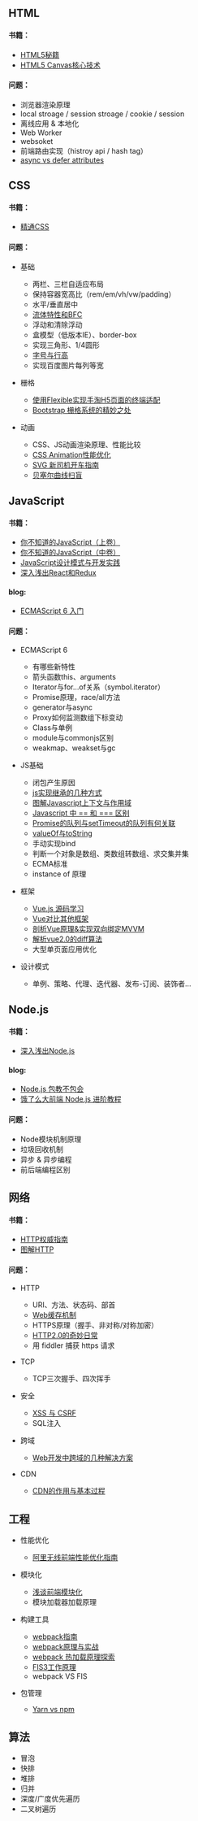 
## HTML
#### 书籍：
- [HTML5秘籍](https://book.douban.com/subject/11610880/) 
- [HTML5 Canvas核心技术](https://book.douban.com/subject/24533314/)

#### 问题：
- 浏览器渲染原理
- local stroage / session stroage / cookie / session
- 离线应用 & 本地化
- Web Worker
- websoket
- 前端路由实现（histroy api / hash tag）
- [async vs defer attributes](http://www.growingwiththeweb.com/2014/02/async-vs-defer-attributes.html)





## CSS
#### 书籍：
- [精通CSS](https://book.douban.com/subject/4736167/)

#### 问题：
- 基础
  - 两栏、三栏自适应布局
  - 保持容器宽高比（rem/em/vh/vw/padding）
  - 水平/垂直居中
  - [流体特性和BFC](http://www.zhangxinxu.com/wordpress/2015/02/css-deep-understand-flow-bfc-column-two-auto-layout/)
  - 浮动和清除浮动
  - 盒模型（低版本IE）、border-box
  - 实现三角形、1/4圆形
  - [字号与行高](http://www.renfed.com/2017/06/13/font-size-line-height/)
  - 实现百度图片每列等宽

- 栅格
  - [使用Flexible实现手淘H5页面的终端适配](https://github.com/amfe/article/issues/17)
  - [Bootstrap 栅格系统的精妙之处](http://get.ftqq.com/6195.get)

- 动画
  - CSS、JS动画渲染原理、性能比较
  - [CSS Animation性能优化](https://github.com/amfe/article/issues/47)
  - [SVG 新司机开车指南](https://zhuanlan.zhihu.com/p/25016633)
  - [贝塞尔曲线扫盲](http://www.html-js.com/article/1628)






## JavaScript
#### 书籍：
- [你不知道的JavaScript（上卷）](https://book.douban.com/subject/26351021/)
- [你不知道的JavaScript（中卷）](https://book.douban.com/subject/26854244/)
- [JavaScript设计模式与开发实践](https://book.douban.com/subject/26382780/)
- [深入浅出React和Redux](https://book.douban.com/subject/27033213/)

#### blog: 
- [ECMAScript 6 入门](http://es6.ruanyifeng.com/)

#### 问题：
- ECMAScript 6
  - 有哪些新特性
  - 箭头函数this、arguments
  - Iterator与for...of关系（symbol.iterator）
  - Promise原理，race/all方法
  - generator与async
  - Proxy如何监测数组下标变动
  - Class与单例
  - module与commonjs区别
  - weakmap、weakset与gc

- JS基础
  - 闭包产生原因
  - [js实现继承的几种方式](https://segmentfault.com/a/1190000004730936)
  - [图解Javascript上下文与作用域](http://blog.rainy.im/2015/07/04/scope-chain-and-prototype-chain-in-js/)
  - [Javascript 中 == 和 === 区别](https://www.zhihu.com/question/31442029)
  - [Promise的队列与setTimeout的队列有何关联](https://www.zhihu.com/question/36972010)
  - [valueOf与toString](http://www.cnblogs.com/rubylouvre/archive/2010/10/01/1839748.html)
  - 手动实现bind
  - 判断一个对象是数组、类数组转数组、求交集并集
  - ECMA标准
  - instance of 原理

- 框架 
  - [Vue.js 源码学习](http://jiongks.name/blog/vue-code-review/)
  - [Vue对比其他框架](http://cn.vuejs.org/v2/guide/comparison.html)
  - [剖析Vue原理&实现双向绑定MVVM](https://segmentfault.com/a/1190000006599500)
  - [解析vue2.0的diff算法](https://github.com/aooy/blog/issues/2)
  - 大型单页面应用优化

- 设计模式
  - 单例、策略、代理、迭代器、发布-订阅、装饰者...





## Node.js
#### 书籍：
- [深入浅出Node.js](https://book.douban.com/subject/25768396/)

#### blog: 
- [Node.js 包教不包会](https://github.com/alsotang/node-lessons)
- [饿了么大前端 Node.js 进阶教程](http://cnodejs.org/topic/58ad76db7872ea0864fedfcc)

#### 问题：
- Node模块机制原理
- 垃圾回收机制
- 异步 & 异步编程
- 前后端编程区别





## 网络
#### 书籍：
- [HTTP权威指南](https://book.douban.com/subject/10746113/)
- [图解HTTP](https://book.douban.com/subject/25863515/)

#### 问题：
- HTTP
  - URI、方法、状态码、部首
  - [Web缓存机制](http://www.alloyteam.com/2012/03/web-cache-1-web-cache-overview/)
  - HTTPS原理（握手、非对称/对称加密）
  - [HTTP2.0的奇妙日常](http://www.alloyteam.com/2015/03/http2-0-di-qi-miao-ri-chang/)
  - 用 fiddler 捕获 https 请求

- TCP
  - TCP三次握手、四次挥手

- 安全
  - [XSS 与 CSRF](https://blog.tonyseek.com/post/introduce-to-xss-and-csrf/)
  - SQL注入

- 跨域
  - [Web开发中跨域的几种解决方案](http://harttle.com/2015/10/10/cross-origin.html)

- CDN
  - [CDN的作用与基本过程](http://blog.csdn.net/lihao21/article/details/52808747)





## 工程
- 性能优化
  - [阿里无线前端性能优化指南](https://github.com/amfe/article/issues/1)

- 模块化
  - [浅谈前端模块化](http://imweb.io/topic/55994b358555272639cb031b)
  - 模块加载器加载原理

- 构建工具
  - [webpack指南](https://doc.webpack-china.org/guides/get-started/)
  - [webpack原理与实战](http://imweb.io/topic/59324940b9b65af940bf58ae)
  - [webpack 热加载原理探索](http://shepherdwind.com/2017/02/07/webpack-hmr-principle/)
  - [FIS3工作原理](https://fex-team.github.io/fis3/docs/build.html)
  - webpack VS FIS

- 包管理
  - [Yarn vs npm](http://web.jobbole.com/88459/)





## 算法
- 冒泡
- 快排
- 堆排
- 归并
- 深度/广度优先遍历
- 二叉树遍历


